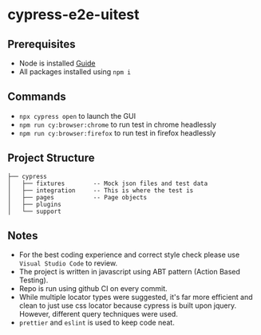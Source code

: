 # cypress-e2e-uitest
## Prerequisites
- Node is installed [Guide](https://nodejs.org/en/download/package-manager/)
- All packages installed using `npm i`

## Commands
- `npx cypress open` to launch the GUI
- `npm run cy:browser:chrome` to run test in chrome headlessly
- `npm run cy:browser:firefox` to run test in firefox headlessly

## Project Structure
```
├── cypress
│   ├── fixtures        -- Mock json files and test data
│   ├── integration     -- This is where the test is
│   ├── pages           -- Page objects
│   ├── plugins
│   └── support
```

## Notes

- For the best coding experience and correct style check please use `Visual Studio Code` to review.
- The project is written in javascript using ABT pattern (Action Based Testing).
- Repo is run using github CI on every commit.
- While multiple locator types were suggested, it's far more efficient and clean to just use css locator because cypress is built upon jquery. However, different query techniques were used.
- `prettier` and `eslint` is used to keep code neat.
